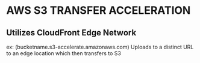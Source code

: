 # AWS S3 TRANSFER ACCELERATION

## Utilizes CloudFront Edge Network
ex: (bucketname.s3-accelerate.amazonaws.com)
Uploads to a distinct URL to an edge location which then transfers to S3
